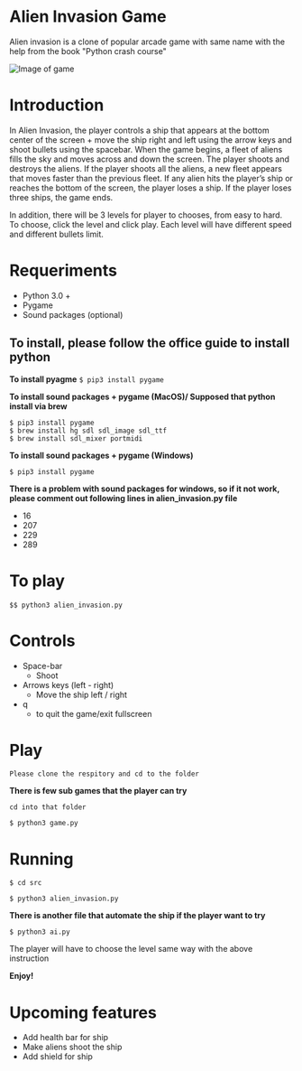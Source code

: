  
# Alien Invasion Game

Alien invasion is a clone of popular arcade game with same name with the help from the book "Python crash course" 

![Image of game](https://github.com/jenlcmc/Alien_Invasion/blob/master/images/Screen%20Shot%202021-07-28%20at%208.49.38%20PM.png)

# Introduction

In Alien Invasion, the player controls a ship that appears at the bottom center of the screen + move the ship right and left using the arrow keys and shoot bullets using the spacebar. When the game begins, a fleet of aliens fills the sky and moves across and down the screen. The player shoots and destroys the aliens. If the player shoots all the aliens, a new fleet appears that moves faster than the previous fleet. If any alien hits the player’s ship or reaches the bottom of the screen, the player loses a ship. If the player loses three ships, the game ends.

In addition, there will be 3 levels for player to chooses, from easy to hard. To choose, click the level and click play. Each level will have different speed and different bullets limit.

# Requeriments

- Python 3.0 +
- Pygame
- Sound packages (optional) 

## To install, please follow the office guide to install python 
**To install pyagme**
```$ pip3 install pygame```

**To install sound packages + pygame (MacOS)/ Supposed that python install via brew**
```
$ pip3 install pygame
$ brew install hg sdl sdl_image sdl_ttf
$ brew install sdl_mixer portmidi
 ```
 
 **To install sound packages + pygame (Windows)**
```
$ pip3 install pygame
 ```
 **There is a problem with sound packages for windows, so if it not work, please comment out following lines in alien_invasion.py file**
 - 16
 - 207
 - 229
 - 289


# To play
```$$ python3 alien_invasion.py```
# Controls

* Space-bar
  * Shoot
* Arrows keys (left - right)
  * Move the ship left / right
* q
  * to quit the game/exit fullscreen

# Play
```Please clone the respitory and cd to the folder ```

**There is few sub games that the player can try**

```cd into that folder```

```$ python3 game.py```

# Running

```$ cd src ```

```$ python3 alien_invasion.py```

**There is another file that automate the ship if the player want to try**

```$ python3 ai.py```

The player will have to choose the level same way with the above instruction

**Enjoy!**

# Upcoming features
- Add health bar for ship
- Make aliens shoot the ship
- Add shield for ship 
